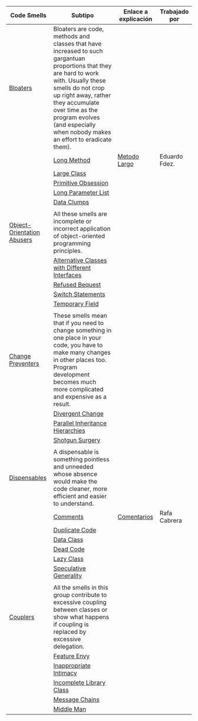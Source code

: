 | Code Smells                                                                          | Subtipo                                                                                                                                                                                                                                                                                            | Enlace a explicación                      | Trabajado por |
| ------------------------------------------------------------------------------------ | -------------------------------------------------------------------------------------------------------------------------------------------------------------------------------------------------------------------------------------------------------------------------------------------------- |-------------------------------------------| ------------- |
| [Bloaters](https://refactoring.guru/refactoring/smells/bloaters)                     | Bloaters are code, methods and classes that have increased to such gargantuan proportions that they are hard to work with. Usually these smells do not crop up right away, rather they accumulate over time as the program evolves (and especially when nobody makes an effort to eradicate them). |                                           |               |
|                                                                                      | [Long Method](https://refactoring.guru/es/smells/long-method)                                                                                                                                                                                                                                      | [Metodo Largo](./CodeSmell/LongMethod.md) |   Eduardo Fdez.            |
|                                                                                      | [Large Class](https://refactoring.guru/es/smells/large-class)                                                                                                                                                                                                                                      |                                           |               |
|                                                                                      | [Primitive Obsession](https://refactoring.guru/es/smells/primitive-obsession)                                                                                                                                                                                                                      |                                           |               |
|                                                                                      | [Long Parameter List](https://refactoring.guru/es/smells/long-parameter-list)                                                                                                                                                                                                                      |                                           |               |
|                                                                                      | [Data Clumps](https://refactoring.guru/es/smells/data-clumps)                                                                                                                                                                                                                                      |                                           |               |
|                                                                                      |                                                                                                                                                                                                                                                                                                    |                                           |               |
| [Object-Orientation Abusers](https://refactoring.guru/refactoring/smells/oo-abusers) | All these smells are incomplete or incorrect application of object-oriented programming principles.                                                                                                                                                                                                |                                           |               |
|                                                                                      | [Alternative Classes with Different Interfaces](https://refactoring.guru/es/smells/alternative-classes-with-different-interfaces)                                                                                                                                                                  |                                           |               |
|                                                                                      | [Refused Bequest](https://refactoring.guru/es/smells/refused-bequest)                                                                                                                                                                                                                              |                                           |               |
|                                                                                      | [Switch Statements](https://refactoring.guru/es/smells/switch-statements)                                                                                                                                                                                                                          |                                           |               |
|                                                                                      | [Temporary Field](https://refactoring.guru/es/smells/temporary-field)                                                                                                                                                                                                                              |                                           |               |
|                                                                                      |                                                                                                                                                                                                                                                                                                    |                                           |               |
| [Change Preventers](https://refactoring.guru/refactoring/smells/change-preventers)   | These smells mean that if you need to change something in one place in your code, you have to make many changes in other places too. Program development becomes much more complicated and expensive as a result.                                                                                  |                                           |               |
|                                                                                      | [Divergent Change](https://refactoring.guru/es/smells/divergent-change)                                                                                                                                                                                                                            |                                           |               |
|                                                                                      | [Parallel Inheritance Hierarchies](https://refactoring.guru/es/smells/parallel-inheritance-hierarchies)                                                                                                                                                                                            |                                           |               |
|                                                                                      | [Shotgun Surgery](https://refactoring.guru/es/smells/shotgun-surgery)                                                                                                                                                                                                                              |                                           |               |
|                                                                                      |                                                                                                                                                                                                                                                                                                    |                                           |               |
| [Dispensables](https://refactoring.guru/refactoring/smells/dispensables)             | A dispensable is something pointless and unneeded whose absence would make the code cleaner, more efficient and easier to understand.                                                                                                                                                              |                                           |               |
|                                                                                      | [Comments](https://refactoring.guru/es/smells/comments)                                                                                                                                                                                                                                            |  [Comentarios](./CodeSmell/Comments.md)                                         |       Rafa Cabrera        |
|                                                                                      | [Duplicate Code](https://refactoring.guru/es/smells/duplicate-code)                                                                                                                                                                                                                                |                                           |               |
|                                                                                      | [Data Class](https://refactoring.guru/es/smells/data-class)                                                                                                                                                                                                                                        |                                           |               |
|                                                                                      | [Dead Code](https://refactoring.guru/es/smells/dead-code)                                                                                                                                                                                                                                          |                                           |               |
|                                                                                      | [Lazy Class](https://refactoring.guru/es/smells/lazy-class)                                                                                                                                                                                                                                        |                                           |               |
|                                                                                      | [Speculative Generality](https://refactoring.guru/es/smells/speculative-generality)                                                                                                                                                                                                                |                                           |               |
|                                                                                      |                                                                                                                                                                                                                                                                                                    |                                           |               |
| [Couplers](https://refactoring.guru/refactoring/smells/couplers)                     | All the smells in this group contribute to excessive coupling between classes or show what happens if coupling is replaced by excessive delegation.                                                                                                                                                |                                           |               |
|                                                                                      | [Feature Envy](https://refactoring.guru/es/smells/feature-envy)                                                                                                                                                                                                                                    |                                           |               |
|                                                                                      | [Inappropriate Intimacy](https://refactoring.guru/es/smells/inappropriate-intimacy)                                                                                                                                                                                                                |                                           |               |
|                                                                                      | [Incomplete Library Class](https://refactoring.guru/es/smells/incomplete-library-class)                                                                                                                                                                                                            |                                           |               |
|                                                                                      | [Message Chains](https://refactoring.guru/es/smells/message-chains)                                                                                                                                                                                                                                |                                           |               |
|                                                                                      | [Middle Man](https://refactoring.guru/es/smells/middle-man)                                                                                                                                                                                                                                        |                                           |               |
